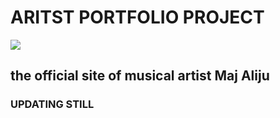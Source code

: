 # ARITST PORTFOLIO PROJECT



<!-- <img src="https://img.shields.io/badge/phase2-project-blue?style=for-the-badge&logo=appveyor"> -->
<img src="https://img.shields.io/badge/phase2-project-blue?style=for-the-badge&logo=appveyor">


## the official site of musical artist Maj Aliju

### UPDATING STILL 
